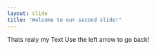 ```yaml
---
layout: slide
title: "Welcome to our second slide!"
---
```

Thats realy my Text
Use the left arrow to go back!
